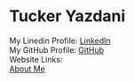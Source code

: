 <h1> Tucker Yazdani </h1>
<body> 
  My Linedin Profile:  <a href="https://www.linkedin.com/in/tuckeryazdani/" title="LinkedIn">LinkedIn</a><br>
  My GitHub Profile:   <a href="https://github.com/tuckeryazdani" title="LinkedIn">GitHub</a><br>
  Website Links:<br>
  <a href="about.html" title="About Me">About Me</a>
</body>
